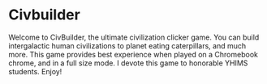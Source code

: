 # Civbuilder
  Welcome to CivBuilder, the ultimate civilization clicker game. You can build intergalactic human civilizations to planet eating caterpillars, and much more. This game provides best experience when played on a Chromebook chrome, and in a full size mode. I devote this game to honorable YHIMS students. Enjoy! 
